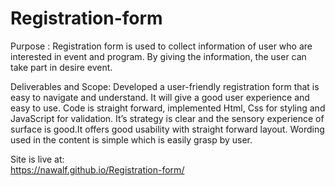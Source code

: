 # Registration-form
Purpose :
       Registration form is used to collect information of user who are interested in event and program. By giving the information, the user can take part in desire event.

Deliverables and Scope:
           Developed a user-friendly registration form that is easy to navigate and understand. It will give a good user experience and easy to use.
Code is straight forward, implemented Html, Css for styling and JavaScript for validation. It’s strategy is clear and the sensory experience of surface is good.It offers good usability with straight forward layout. Wording used in the content is simple which is easily grasp by user.

Site is live at:   
              https://nawalf.github.io/Registration-form/
